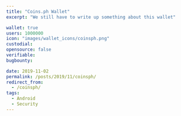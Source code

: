 ```yaml
---
title: "Coins.ph Wallet"
excerpt: "We still have to write up something about this wallet"

wallet: true
users: 1000000
icon: "images/wallet_icons/coinsph.png"
custodial:
opensource: false
verifiable:
bugbounty:

date: 2019-11-02
permalink: /posts/2019/11/coinsph/
redirect_from:
  - /coinsph/
tags:
  - Android
  - Security
---
```

